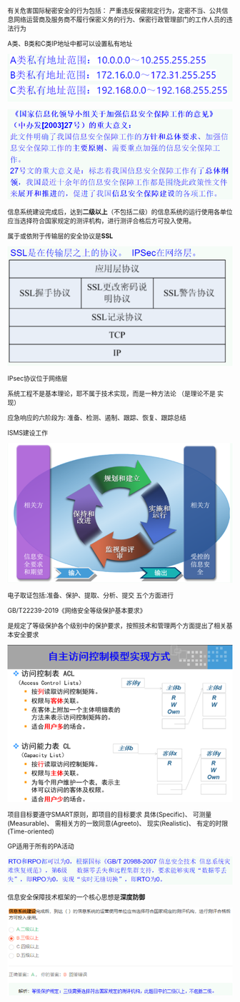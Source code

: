有关危害国际秘密安全的行为包括：
严重违反保密规定行为，定密不当、公共信息网络运营商及服务商不履行保密义务的行为、保密行政管理部门的工作人员的违法行为



A类、B类和C类IP地址中都可以设置私有地址

![image-20221223132541235](../../photo/nisp/wrong_topic/image-20221223132541235.png)



![image-20221223132710598](../../photo/nisp/wrong_topic/image-20221223132710598.png)



信息系统建设完成后，达到**二级以上**（不包括二级）的信息系统的运行使用各单位应当选择符合国家规定的测评机构，进行测评合格后方可投入使用。



属于或依附于传输层的安全协议是**SSL**

![image-20221223132950562](../../photo/nisp/wrong_topic/image-20221223132950562.png)

IPsec协议位于网络层



系统工程不是基本理论，耶不属于技术实现，而是一种方法论     （是理论不是 实现）



应急响应的六阶段为: 准备、检测、遏制、跟踪、恢复、跟踪总结



ISMS建设工作

![image-20221223133230696](../../photo/nisp/wrong_topic/image-20221223133230696.png)



电子取证包括:准备、保护、提取、分析、提交 五个方面进行



GB/T22239-2019《网络安全等级保护基本要求》

是规定了等级保护各个级别中的保护要求，按照技术和管理两个方面提出了相关基本安全要求



![image-20221223134332256](../../photo/nisp/wrong_topic/image-20221223134332256.png)



项目目标要遵守SMART原则，即项目的目标要求
具体(Specific)、
可测量(Measurable)、
需相关方的一致同意(Agreeto)、
现实(Realistic)、
有定的时限(Time-oriented)



GP适用于所有的PA活动



![image-20221223140644250](../../photo/nisp/wrong_topic/image-20221223140644250.png)



信息安全保障技术框架的一个核心思想是**深度防御**



![image-20230203203539817](../../photo/nisp/wrong_topic/image-20221223132541236.png)

